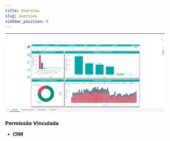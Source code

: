 ```yaml
---
title: Overview
slug: overview
sidebar_position: 0
---
```

---
![Alt text](image.png)



### Permissão Vinculada 

- **CRM**